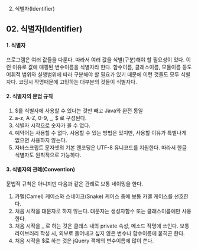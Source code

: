 02. 식별자(Identifier)

## 02. 식별자(Identifier)

#### 1. 식별자 
 프로그램은 여러 값들을 다룬다. 따라서 여러 값을 식별(구분)해야 할 필요성이 있다. 이런 이유로 값에 매핑된 변수이름을 식별자라 한다. 함수이름, 클래스이름, 모듈이름 등도 어휘적 범위와 실행범위에 따라 구분해야 할 필요가 있기 때문에 이런 것들도 모두 식별자다. 코딩시 작명때문에 고민하는 대부분의 것들이 식별자다.

#### 2. 식별자의 문법 규칙
1. $를 식별자에 사용할 수 있다는 것만 빼고 Java와 완전 동일
2. a-z, A-Z, 0-9, _, $ 로 구성된다.
3. 식별자 시작으로 숫자가 올 수 없다.
4. 예약어는 사용할 수 없다. 사용할 수 있는 방법은 있지만, 사용할 이유가 특별나게 없으면 사용하지 않는다.
5. 자바스크립트 문자셋의 기본 엔코딩은 UTF-8 유니코드를 지원한다. 따라서 한글 식별자도 원칙적으로 가능하다.

#### 3. 식별자의 관례(Convention)
 문법적 규칙은 아니지만 다음과 같은 관례로 보통 네이밍을 한다.  
1. 카멜(Camel) 케이스와 스네이크(Snake) 케이스 중에 보통 카멜 케이스를 선호한다.
2. 처음 시작을 대문자로 하지 않는다. 대문자는 생성자함수 또는 클래스이름에만 사용한다.
3. 처음 시작을 _ 로 하는 것은 클래스 내의 private 속성, 메소드 작명에 쓰인다. 보통 라이브러리 작성 시, 외부로 들어내고 싶지 않은 변수나 함수이름에 붙히곤 한다.
4. 처음 시작을 $로 하는 것은 jQuery 객체의 변수이름에 많이 쓴다. 
